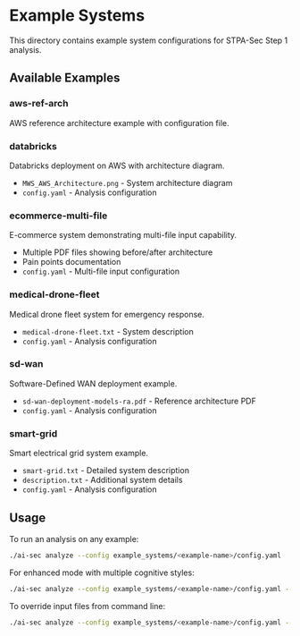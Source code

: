# Example Systems

This directory contains example system configurations for STPA-Sec Step 1 analysis.

## Available Examples

### aws-ref-arch
AWS reference architecture example with configuration file.

### databricks
Databricks deployment on AWS with architecture diagram.
- `MWS_AWS_Architecture.png` - System architecture diagram
- `config.yaml` - Analysis configuration

### ecommerce-multi-file
E-commerce system demonstrating multi-file input capability.
- Multiple PDF files showing before/after architecture
- Pain points documentation
- `config.yaml` - Multi-file input configuration

### medical-drone-fleet
Medical drone fleet system for emergency response.
- `medical-drone-fleet.txt` - System description
- `config.yaml` - Analysis configuration

### sd-wan
Software-Defined WAN deployment example.
- `sd-wan-deployment-models-ra.pdf` - Reference architecture PDF
- `config.yaml` - Analysis configuration

### smart-grid
Smart electrical grid system example.
- `smart-grid.txt` - Detailed system description
- `description.txt` - Additional system details
- `config.yaml` - Analysis configuration

## Usage

To run an analysis on any example:

```bash
./ai-sec analyze --config example_systems/<example-name>/config.yaml
```

For enhanced mode with multiple cognitive styles:

```bash
./ai-sec analyze --config example_systems/<example-name>/config.yaml --enhanced
```

To override input files from command line:

```bash
./ai-sec analyze --config example_systems/<example-name>/config.yaml --input file1.pdf file2.txt
```